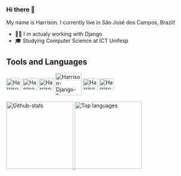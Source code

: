 ### Hi there 👋

<!--
**HarrisonCaetanoCandido/HarrisonCaetanoCandido** is a ✨ _special_ ✨ repository because its `README.md` (this file) appears on your GitHub profile.

Here are some ideas to get you started:-->
My name is Harrison. I currently live in São José dos Campos, Brazil!

- 👨‍💻 I´m actualy working with Django
- 🎓 Studying Computer Science at ICT Unifesp

## Tools and Languages

<div syle="display:inline_block">
  <img align="center" alt="Harrison-C" height="30" width="40" src="https://cdn.jsdelivr.net/gh/devicons/devicon/icons/c/c-original.svg">
  <img align="center" alt="Harrison-Java" height="30" width="40" src="https://cdn.jsdelivr.net/gh/devicons/devicon/icons/java/java-original.svg">
  <img align="center" alt="Harrison-Python" height="30" width="40" src="https://cdn.jsdelivr.net/gh/devicons/devicon/icons/python/python-original.svg">
  <img align="center" alt="Harrison-Django-Framework" height="60" width="70" src="https://cdn.jsdelivr.net/gh/devicons/devicon/icons/django/django-plain-wordmark.svg" />  
  <!--<img align="center" alt="Harrison-Html" height="30" width="40" src="https://cdn.jsdelivr.net/gh/devicons/devicon/icons/html5/html5-original.svg">
  <img align="center" alt="Harrison-CSS" height="30" width="40" src="https://cdn.jsdelivr.net/gh/devicons/devicon/icons/css3/css3-original.svg">-->
  <img align="center" alt="Harrison-Js" height="30" width="40" src="https://cdn.jsdelivr.net/gh/devicons/devicon/icons/javascript/javascript-original.svg">
  <!--<img align="center" alt="Harrison-python" height="30" width="40" src="https://cdn.jsdelivr.net/gh/devicons/devicon/icons/python/python-original.svg">-->
  <!--<img align="center" alt="Harrison-C++" height="30" width="40" src="https://cdn.jsdelivr.net/gh/devicons/devicon/icons/cplusplus/cplusplus-original.svg">-->
  <img align="center" alt="Harrison-Vs-code" height="30" width="40" src="https://cdn.jsdelivr.net/gh/devicons/devicon/icons/vscode/vscode-original.svg">
</div>
<br>
<div>
  <a href="https://github.com/HarrisonCaetanoCandido">
  <img alt="Github-stats" height="180cm" src="https://github-readme-stats-sigma-five.vercel.app/api?username=HarrisonCaetanoCandido&show_icons=true&bg_color=30,e96443,904e95&title_color=fff&text_color=fff&icon_color=fff&count_private=true">
    <img alt="Top languages" height="180cm" src="https://github-readme-stats-sigma-five.vercel.app/api/top-langs/?username=HarrisonCaetanoCandido&layout=compact&langs_count=16&&show_icons=true&bg_color=30,904e95,e96443&title_color=fff&text_color=fff&icon_color=fff&count_private=true">
</div>
